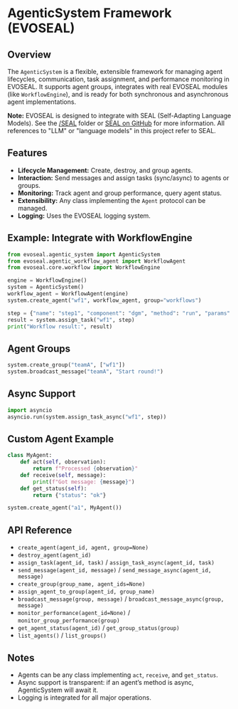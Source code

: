 # AgenticSystem Framework (EVOSEAL)

## Overview
The `AgenticSystem` is a flexible, extensible framework for managing agent lifecycles, communication, task assignment, and performance monitoring in EVOSEAL. It supports agent groups, integrates with real EVOSEAL modules (like `WorkflowEngine`), and is ready for both synchronous and asynchronous agent implementations.

**Note:** EVOSEAL is designed to integrate with SEAL (Self-Adapting Language Models). See the [/SEAL](../SEAL) folder or [SEAL on GitHub](https://github.com/Continual-Intelligence/SEAL) for more information. All references to "LLM" or "language models" in this project refer to SEAL.

## Features
- **Lifecycle Management:** Create, destroy, and group agents.
- **Interaction:** Send messages and assign tasks (sync/async) to agents or groups.
- **Monitoring:** Track agent and group performance, query agent status.
- **Extensibility:** Any class implementing the `Agent` protocol can be managed.
- **Logging:** Uses the EVOSEAL logging system.

## Example: Integrate with WorkflowEngine
```python
from evoseal.agentic_system import AgenticSystem
from evoseal.agentic_workflow_agent import WorkflowAgent
from evoseal.core.workflow import WorkflowEngine

engine = WorkflowEngine()
system = AgenticSystem()
workflow_agent = WorkflowAgent(engine)
system.create_agent("wf1", workflow_agent, group="workflows")

step = {"name": "step1", "component": "dgm", "method": "run", "params": {}}
result = system.assign_task("wf1", step)
print("Workflow result:", result)
```

## Agent Groups
```python
system.create_group("teamA", ["wf1"])
system.broadcast_message("teamA", "Start round!")
```

## Async Support
```python
import asyncio
asyncio.run(system.assign_task_async("wf1", step))
```

## Custom Agent Example
```python
class MyAgent:
    def act(self, observation):
        return f"Processed {observation}"
    def receive(self, message):
        print(f"Got message: {message}")
    def get_status(self):
        return {"status": "ok"}

system.create_agent("a1", MyAgent())
```

## API Reference
- `create_agent(agent_id, agent, group=None)`
- `destroy_agent(agent_id)`
- `assign_task(agent_id, task)` / `assign_task_async(agent_id, task)`
- `send_message(agent_id, message)` / `send_message_async(agent_id, message)`
- `create_group(group_name, agent_ids=None)`
- `assign_agent_to_group(agent_id, group_name)`
- `broadcast_message(group, message)` / `broadcast_message_async(group, message)`
- `monitor_performance(agent_id=None)` / `monitor_group_performance(group)`
- `get_agent_status(agent_id)` / `get_group_status(group)`
- `list_agents()` / `list_groups()`

## Notes
- Agents can be any class implementing `act`, `receive`, and `get_status`.
- Async support is transparent: if an agent’s method is async, AgenticSystem will await it.
- Logging is integrated for all major operations.

